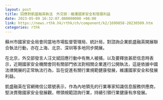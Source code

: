 ```yaml
---
layout: post
title: 回應對凱盛融英執法　外交部：維護國家安全和發展利益
date: 2023-05-09 16:32:07.000000000 +08:00
link: https://news.rthk.hk/rthk/ch/component/k2/1699858-20230509.htm
categories: rthk
---
```


蘇州市國家安全局會同當地市場監督管理局、統計局，對諮詢企業凱盛融英開展聯合執法行動，亦在上海、北京、深圳等多地同步開展。

在北京，外交部發言人汪文斌回應行動中有無人被捕，以及要釋放甚麽信息時表示，近期國家安全機關會同有關部門依法對相關企業進行公開執法，這是依據中國法律開展的正常執法行為，旨在促進有關行業規範健康發展，維護國家安全和發展利益。

凱盛融英在官網微信公眾號表示，作為內地領先的行業專家知識信息服務供應商，堅決貫徹國家安全發展觀，帶頭規範諮詢行業，持續引領行業健康有序發展。
